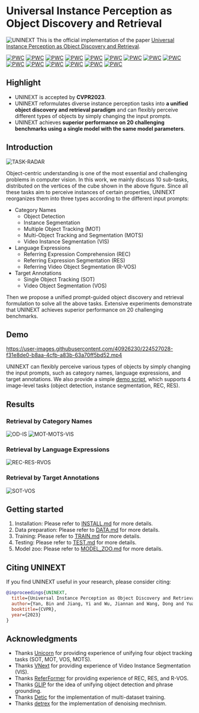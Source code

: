 # Universal Instance Perception as Object Discovery and Retrieval
![UNINEXT](assets/Framework.png)
This is the official implementation of the paper [Universal Instance Perception as Object Discovery and Retrieval](https://arxiv.org/abs/2303.06674).

[![PWC](https://img.shields.io/endpoint.svg?url=https://paperswithcode.com/badge/universal-instance-perception-as-object/visual-object-tracking-on-lasot-ext)](https://paperswithcode.com/sota/visual-object-tracking-on-lasot-ext?p=universal-instance-perception-as-object)
[![PWC](https://img.shields.io/endpoint.svg?url=https://paperswithcode.com/badge/universal-instance-perception-as-object/visual-object-tracking-on-lasot)](https://paperswithcode.com/sota/visual-object-tracking-on-lasot?p=universal-instance-perception-as-object)
[![PWC](https://img.shields.io/endpoint.svg?url=https://paperswithcode.com/badge/universal-instance-perception-as-object/visual-object-tracking-on-trackingnet)](https://paperswithcode.com/sota/visual-object-tracking-on-trackingnet?p=universal-instance-perception-as-object)
[![PWC](https://img.shields.io/endpoint.svg?url=https://paperswithcode.com/badge/universal-instance-perception-as-object/visual-tracking-on-tnl2k)](https://paperswithcode.com/sota/visual-tracking-on-tnl2k?p=universal-instance-perception-as-object)
[![PWC](https://img.shields.io/endpoint.svg?url=https://paperswithcode.com/badge/universal-instance-perception-as-object/multiple-object-tracking-on-bdd100k-val)](https://paperswithcode.com/sota/multiple-object-tracking-on-bdd100k-val?p=universal-instance-perception-as-object)
[![PWC](https://img.shields.io/endpoint.svg?url=https://paperswithcode.com/badge/universal-instance-perception-as-object/multi-object-tracking-and-segmentation-on-3)](https://paperswithcode.com/sota/multi-object-tracking-and-segmentation-on-3?p=universal-instance-perception-as-object)
[![PWC](https://img.shields.io/endpoint.svg?url=https://paperswithcode.com/badge/universal-instance-perception-as-object/video-instance-segmentation-on-youtube-vis-1)](https://paperswithcode.com/sota/video-instance-segmentation-on-youtube-vis-1?p=universal-instance-perception-as-object)
[![PWC](https://img.shields.io/endpoint.svg?url=https://paperswithcode.com/badge/universal-instance-perception-as-object/video-instance-segmentation-on-ovis-1)](https://paperswithcode.com/sota/video-instance-segmentation-on-ovis-1?p=universal-instance-perception-as-object)
[![PWC](https://img.shields.io/endpoint.svg?url=https://paperswithcode.com/badge/universal-instance-perception-as-object/referring-video-object-segmentation-on-refer)](https://paperswithcode.com/sota/referring-video-object-segmentation-on-refer?p=universal-instance-perception-as-object)
[![PWC](https://img.shields.io/endpoint.svg?url=https://paperswithcode.com/badge/universal-instance-perception-as-object/referring-expression-segmentation-on-davis)](https://paperswithcode.com/sota/referring-expression-segmentation-on-davis?p=universal-instance-perception-as-object)
[![PWC](https://img.shields.io/endpoint.svg?url=https://paperswithcode.com/badge/universal-instance-perception-as-object/referring-expression-comprehension-on-refcoco)](https://paperswithcode.com/sota/referring-expression-comprehension-on-refcoco?p=universal-instance-perception-as-object)
[![PWC](https://img.shields.io/endpoint.svg?url=https://paperswithcode.com/badge/universal-instance-perception-as-object/referring-expression-comprehension-on-refcoco-1)](https://paperswithcode.com/sota/referring-expression-comprehension-on-refcoco-1?p=universal-instance-perception-as-object)
[![PWC](https://img.shields.io/endpoint.svg?url=https://paperswithcode.com/badge/universal-instance-perception-as-object/referring-expression-comprehension-on)](https://paperswithcode.com/sota/referring-expression-comprehension-on?p=universal-instance-perception-as-object)
[![PWC](https://img.shields.io/endpoint.svg?url=https://paperswithcode.com/badge/universal-instance-perception-as-object/referring-expression-segmentation-on-refcoco)](https://paperswithcode.com/sota/referring-expression-segmentation-on-refcoco?p=universal-instance-perception-as-object)
[![PWC](https://img.shields.io/endpoint.svg?url=https://paperswithcode.com/badge/universal-instance-perception-as-object/referring-expression-segmentation-on-refcoco-3)](https://paperswithcode.com/sota/referring-expression-segmentation-on-refcoco-3?p=universal-instance-perception-as-object)
## Highlight
- UNINEXT is accepted by **CVPR2023**.
- UNINEXT reformulates diverse instance perception tasks into **a unified object discovery and retrieval paradigm** and can flexibly perceive different types of objects by simply changing the input prompts.
- UNINEXT achieves **superior performance on 20 challenging benchmarks using a single model with the same model parameters**. 

## Introduction

![TASK-RADAR](assets/task-radar.png)

Object-centric understanding is one of the most essential and challenging problems in computer vision. In this work, we mainly discuss 10 sub-tasks, distributed on the vertices of the cube shown in the above figure. Since all these tasks aim to perceive instances of certain properties, UNINEXT reorganizes them into three types according to the different input prompts:
- Category Names
  - Object Detection
  - Instance Segmentation
  - Multiple Object Tracking (MOT)
  - Multi-Object Tracking and Segmentation (MOTS)
  - Video Instance Segmentation (VIS)
-  Language Expressions
    - Referring Expression Comprehension (REC)
    - Referring Expression Segmentation (RES)
    - Referring Video Object Segmentation (R-VOS)
- Target Annotations
    - Single Object Tracking (SOT)
    - Video Object Segmentation (VOS)

Then we propose a unified prompt-guided object discovery and retrieval formulation
to solve all the above tasks. Extensive
experiments demonstrate that UNINEXT achieves superior performance on 20 challenging benchmarks.

## Demo
https://user-images.githubusercontent.com/40926230/224527028-f31e8de0-b8aa-4cfb-a83b-63a70ff5bd52.mp4

UNINEXT can flexibly perceive various types of objects by simply changing the input prompts, such as category names, language expressions, and target annotations. We also provide a simple [demo script](assets/demo.sh), which supports 4 image-level tasks (object detection, instance segmentation, REC, RES).

## Results
### Retrieval by Category Names
![OD-IS](assets/res-od.png)
![MOT-MOTS-VIS](assets/res-vis-mots.png)
### Retrieval by Language Expressions
![REC-RES-RVOS](assets/res-rec-res-rvos.png)
### Retrieval by Target Annotations
![SOT-VOS](assets/res-sot-vos.png)

## Getting started
1. Installation: Please refer to [INSTALL.md](assets/INSTALL.md) for more details.
2. Data preparation: Please refer to [DATA.md](assets/DATA.md) for more details.
3. Training: Please refer to [TRAIN.md](assets/TRAIN.md) for more details.
4. Testing: Please refer to [TEST.md](assets/TEST.md) for more details. 
5. Model zoo: Please refer to [MODEL_ZOO.md](assets/MODEL_ZOO.md) for more details.

## Citing UNINEXT
If you find UNINEXT useful in your research, please consider citing:
```bibtex
@inproceedings{UNINEXT,
  title={Universal Instance Perception as Object Discovery and Retrieval},
  author={Yan, Bin and Jiang, Yi and Wu, Jiannan and Wang, Dong and Yuan, Zehuan and Luo, Ping and Lu, Huchuan},
  booktitle={CVPR},
  year={2023}
}
```

## Acknowledgments
- Thanks [Unicorn](https://github.com/MasterBin-IIAU/Unicorn) for providing experience of unifying four object tracking tasks (SOT, MOT, VOS, MOTS).
- Thanks [VNext](https://github.com/wjf5203/VNext) for providing experience of Video Instance Segmentation (VIS).
- Thanks [ReferFormer](https://github.com/wjn922/ReferFormer) for providing experience of REC, RES, and R-VOS.
- Thanks [GLIP](https://github.com/microsoft/GLIP) for the idea of unifying object detection and phrase grounding.
- Thanks [Detic](https://github.com/facebookresearch/Detic) for the implementation of multi-dataset training.
- Thanks [detrex](https://github.com/IDEA-Research/detrex) for the implementation of denoising mechnism.
